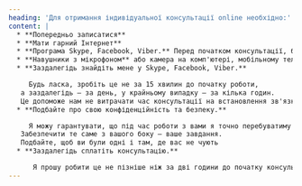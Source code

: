 ```yaml
---
heading: 'Для отримання індивідуальної консультації online необхідно:'
content: |
  * **Попередньо записатися** 
  * **Мати гарний Інтернет** 
  * **Програма Skype, Facebook, Viber.** Перед початком консультації, будь ласка,       переконайтеся, що програма працює і ви можете до неї зайти
  * **Навушники з мікрофоном** або камера на комп'ютері, мобільному телефоні
  * **Заздалегідь знайдіть мене у Skype, Facebook, Viber.** 

     Будь ласка, зробіть це не за 15 хвилин до початку роботи, 
   а заздалегідь – за день, у крайньому випадку – за кілька годин. 
   Це допоможе нам не витрачати час консультації на встановлення зв'язку
  * **Подбайте про свою конфіденційність та безпеку.**

     Я можу гарантувати, що під час роботи з вами я точно перебуватиму в місці, де мене ніхто не чує і ніхто не перерве роботу. 
   Забезпечити те саме з вашого боку – ваше завдання.
   Подбайте, щоб ви були одні і там, де вас не чують
  * **Заздалегідь сплатіть консультацію.** 

      Я прошу робити це не пізніше ніж за дві години до початку консультації. Тому, коли ви записуєтеся, уточніть можливі способи оплати та призначайте час так, щоб ви мали можливість дійти до банкомату, потрапити до Інтернету або зробити інші необхідні дії, щоб сплатити консультацію
---
```

